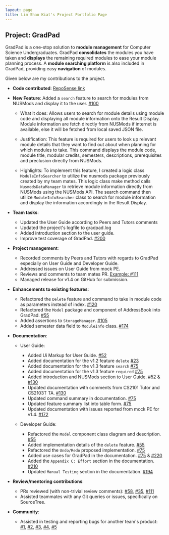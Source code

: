 ```yaml
---
layout: page
title: Lim Shao Kiat's Project Portfolio Page
---
```


## Project: GradPad

GradPad is a one-stop solution to **module management** for Computer Science Undergraduates.
GradPad **consolidates** the modules you have taken and **displays** the remaining required modules to
ease your module planning process. A **module searching platform** is also included in GradPad, providing easy
**navigation** of modules.

Given below are my contributions to the project.

* **Code contributed**: [RepoSense link](https://nus-cs2103-ay2021s1.github.io/tp-dashboard/#breakdown=true&search=shaokiat&sort=groupTitle&sortWithin=title&since=2020-08-14&timeframe=commit&mergegroup=&groupSelect=groupByRepos&checkedFileTypes=docs~functional-code~test-code~other&tabOpen=true&tabType=zoom&zA=shaokiat&zR=AY2021S1-CS2103T-T09-1%2Ftp%5Bmaster%5D&zACS=239.02341137123747&zS=2020-08-14&zFS=t09&zU=2020-11-05&zMG=false&zFTF=commit&zFGS=groupByRepos&zFR=false)
* **New Feature**: Added a `search` feature to search for modules from NUSMods and display it to the user. [\#100](https://github.com/AY2021S1-CS2103T-T09-1/tp/pull/100)
  * What it does: Allows users to search for module details using module code and displaying all module information
    onto the Result Display. Module information are fetch directly from NUSMods if internet is available, else it will 
    be fetched from local saved JSON file.
  
  * Justification: This feature is required for users to look up relevant module details that they want to find out
   about when planning for which modules to take. This command displays the module code, module title, modular credits,
   semesters, descriptions, prerequisites and preclusion directly from NUSMods. 
  
  * Highlights: To implement this feature, I created a logic class `ModuleInfoSearcher` to utilize the nusmods package
   previously created by my team mates. This logic class make method calls `NusmodsDataManager` to retrieve module 
   information directly from NUSMods using the NUSMods API. The search command then utilize `ModuleInfoSearcher` class
   to search for module information and display the information accordingly in the Result Display.

* **Team tasks**:
  * Updated the User Guide according to Peers and Tutors comments
  * Updated the project's logfile to gradpad.log
  * Added introduction section to the user guide.
  * Improve test coverage of GradPad. [\#200](https://github.com/AY2021S1-CS2103T-T09-1/tp/pull/200)
  
* **Project management**:
  * Recorded comments by Peers and Tutors with regards to GradPad especially on User Guide and Developer Guide.
  * Addressed issues on User Guide from mock PE.
  * Reviews and comments to team mates PR. [Example: \#111](https://github.com/AY2021S1-CS2103T-T09-1/tp/pull/111)
  * Managed release for v1.4 on GitHub for submission.

* **Enhancements to existing features**:
  * Refactored the `Delete` feature and command to take in module code as parameters instead of index. [\#120](https://github.com/AY2021S1-CS2103T-T09-1/tp/pull/120)
  * Refactored the `Model` package and component of AddressBook into GradPad. [\#55](https://github.com/AY2021S1-CS2103T-T09-1/tp/pull/55)
  * Added assertions to `StorageManager`. [\#105](https://github.com/AY2021S1-CS2103T-T09-1/tp/pull/105)
  * Added semester data field to `ModuleInfo` class. [\#174](https://github.com/AY2021S1-CS2103T-T09-1/tp/pull/174)

* **Documentation**:
  * User Guide:
    * Added Ui Markup for User Guide. [\#52](https://github.com/AY2021S1-CS2103T-T09-1/tp/pull/52)
    * Added documentation for the v1.2 feature `delete` [\#23](https://github.com/AY2021S1-CS2103T-T09-1/tp/pull/23)
    * Added documentation for the v1.3 feature `search` [\#75](https://github.com/AY2021S1-CS2103T-T09-1/tp/pull/75)
    * Added documentation for the v1.3 feature `required` [\#75](https://github.com/AY2021S1-CS2103T-T09-1/tp/pull/75)
    * Added introduction and NUSMods section to User Guide. [\#52](https://github.com/AY2021S1-CS2103T-T09-1/tp/pull/52) & [\#130](https://github.com/AY2021S1-CS2103T-T09-1/tp/pull/130)
    * Updated documentation with comments from CS2101 Tutor and CS2103T TA. [\#130](https://github.com/AY2021S1-CS2103T-T09-1/tp/pull/130)
    * Updated command summary in documentation. [\#75](https://github.com/AY2021S1-CS2103T-T09-1/tp/pull/75)
    * Updated feature summary list into table form. [\#75](https://github.com/AY2021S1-CS2103T-T09-1/tp/pull/75)
    * Updated documentation with issues reported from mock PE for v1.4. [\#172](https://github.com/AY2021S1-CS2103T-T09-1/tp/pull/172)
   
  * Developer Guide:
    * Refactored the `Model` component class diagram and description. [\#55](https://github.com/AY2021S1-CS2103T-T09-1/tp/pull/55)
    * Added implementation details of the `delete` feature. [\#55](https://github.com/AY2021S1-CS2103T-T09-1/tp/pull/55)
    * Refactored the `Undo/Redo` proposed implementation. [\#75](https://github.com/AY2021S1-CS2103T-T09-1/tp/pull/75)
    * Added use cases for GradPad in the documentation. [\#75](https://github.com/AY2021S1-CS2103T-T09-1/tp/pull/75) & [\#220](https://github.com/AY2021S1-CS2103T-T09-1/tp/pull/220)
    * Added the `Appendix C: Effort` section in the documentation. [\#210](https://github.com/AY2021S1-CS2103T-T09-1/tp/pull/210)
    * Updated `Manual Testing` section in the documentation. [\#194](https://github.com/AY2021S1-CS2103T-T09-1/tp/pull/194)

* **Review/mentoring contributions**:
  * PRs reviewed (with non-trivial review comments): [\#58](https://github.com/AY2021S1-CS2103T-T09-1/tp/pull/58), 
  [\#35](https://github.com/AY2021S1-CS2103T-T09-1/tp/pull/35), 
  [\#111](https://github.com/AY2021S1-CS2103T-T09-1/tp/pull/111)
  * Assisted teammates with any Git queries or issues, specifically on SourceTree.
  
* **Community**:
  * Assisted in testing and reporting bugs for another team's product:
  [\#1](https://github.com/shaokiat/ped/issues/1),
  [\#2](https://github.com/shaokiat/ped/issues/2),
  [\#3](https://github.com/shaokiat/ped/issues/3),
  [\#4](https://github.com/shaokiat/ped/issues/4),
  [\#5](https://github.com/shaokiat/ped/issues/5)
